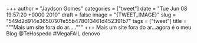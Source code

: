 
+++
author = "Jaydson Gomes"
categories = ["tweet"]
date = "Tue Jun 08 19:57:20 +0000 2010"
draft = false
image = "{TWEET_IMAGE}"
slug = "549d2d914e3650797fe55b478013461d452391b7"
tags = ["tweet"]
title = """Mais um site fora do ar....."""
+++
Mais um site fora do ar...agora é o meu Blog @TeHospedo #MegaFAIL denovo
